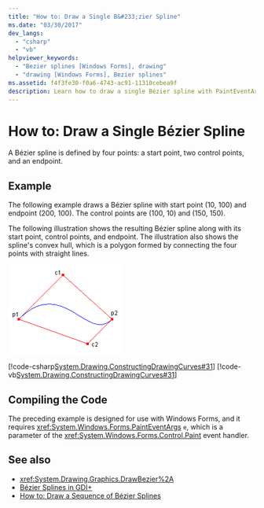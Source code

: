 ```yaml
---
title: "How to: Draw a Single B&#233;zier Spline"
ms.date: "03/30/2017"
dev_langs: 
  - "csharp"
  - "vb"
helpviewer_keywords: 
  - "Bezier splines [Windows Forms], drawing"
  - "drawing [Windows Forms], Bezier splines"
ms.assetid: f4f3fe30-f0a6-4743-ac91-11310cebea9f
description: Learn how to draw a single Bézier spline with PaintEventArgs e, which is a parameter of the Paint event handler
---
```

# How to: Draw a Single B&#233;zier Spline

A Bézier spline is defined by four points: a start point, two control points, and an endpoint.  
  
## Example  

 The following example draws a Bézier spline with start point (10, 100) and endpoint (200, 100). The control points are (100, 10) and (150, 150).  
  
 The following illustration shows the resulting Bézier spline along with its start point, control points, and endpoint. The illustration also shows the spline's convex hull, which is a polygon formed by connecting the four points with straight lines.  
  
 ![Illustration of a Bezier Spline.](./media/how-to-draw-a-single-bezier-spline/bezier-spline-illustration.png)  
  
 [!code-csharp[System.Drawing.ConstructingDrawingCurves#31](~/samples/snippets/csharp/VS_Snippets_Winforms/System.Drawing.ConstructingDrawingCurves/CS/Class1.cs#31)]
 [!code-vb[System.Drawing.ConstructingDrawingCurves#31](~/samples/snippets/visualbasic/VS_Snippets_Winforms/System.Drawing.ConstructingDrawingCurves/VB/Class1.vb#31)]  
  
## Compiling the Code  

 The preceding example is designed for use with Windows Forms, and it requires <xref:System.Windows.Forms.PaintEventArgs> `e`, which is a parameter of the <xref:System.Windows.Forms.Control.Paint> event handler.  
  
## See also

- <xref:System.Drawing.Graphics.DrawBezier%2A>
- [Bézier Splines in GDI+](bezier-splines-in-gdi.md)
- [How to: Draw a Sequence of Bézier Splines](how-to-draw-a-sequence-of-bezier-splines.md)
